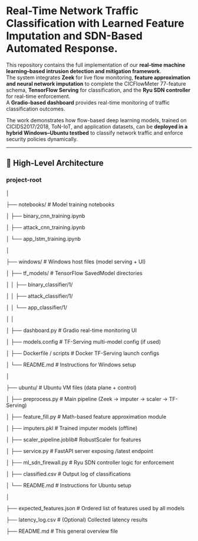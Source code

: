 # Real-Time Network Traffic Classification with Learned Feature Imputation and SDN-Based Automated Response.

This repository contains the full implementation of our **real-time machine learning–based intrusion detection and mitigation framework**.  
The system integrates **Zeek** for live flow monitoring, **feature approximation and neural network imputation** to complete the CICFlowMeter 77-feature schema, **TensorFlow Serving** for classification, and the **Ryu SDN controller** for real-time enforcement.  
A **Gradio-based dashboard** provides real-time monitoring of traffic classification outcomes.  

The work demonstrates how flow-based deep learning models, trained on CICIDS2017/2018, ToN-IoT, and application datasets, can be **deployed in a hybrid Windows–Ubuntu testbed** to classify network traffic and enforce security policies dynamically.

---

## 🔹 High-Level Architecture
### project-root

│

├── notebooks/ # Model training notebooks

│ ├── binary_cnn_training.ipynb

│ ├── attack_cnn_training.ipynb

│ └── app_lstm_training.ipynb

│

├── windows/ # Windows host files (model serving + UI)

│ ├── tf_models/ # TensorFlow SavedModel directories

│ │ ├── binary_classifier/1/

│ │ ├── attack_classifier/1/

│ │ └── app_classifier/1/

│ │

│ ├── dashboard.py # Gradio real-time monitoring UI

│ ├── models.config # TF-Serving multi-model config (if used)

│ ├── Dockerfile / scripts # Docker TF-Serving launch configs

│ └── README.md # Instructions for Windows setup

│

├── ubuntu/ # Ubuntu VM files (data plane + control)

│ ├── preprocess.py # Main pipeline (Zeek → imputer → scaler → TF-Serving)

│ ├── feature_fill.py # Math-based feature approximation module

│ ├── imputers.pkl # Trained imputer models (offline)

│ ├── scaler_pipeline.joblib# RobustScaler for features

│ ├── service.py # FastAPI server exposing /latest endpoint

│ ├── ml_sdn_firewall.py # Ryu SDN controller logic for enforcement

│ ├── classified.csv # Output log of classifications

│ └── README.md # Instructions for Ubuntu setup

│

├── expected_features.json # Ordered list of features used by all models

├── latency_log.csv # (Optional) Collected latency results

├── README.md # This general overview file
